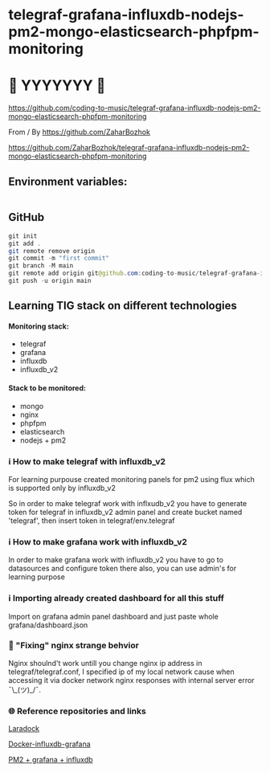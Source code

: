 # telegraf-grafana-influxdb-nodejs-pm2-mongo-elasticsearch-phpfpm-monitoring

# 🚀 YYYYYYY 🚀

https://github.com/coding-to-music/telegraf-grafana-influxdb-nodejs-pm2-mongo-elasticsearch-phpfpm-monitoring

From / By https://github.com/ZaharBozhok

https://github.com/ZaharBozhok/telegraf-grafana-influxdb-nodejs-pm2-mongo-elasticsearch-phpfpm-monitoring

## Environment variables:

```java

```

## GitHub

```java
git init
git add .
git remote remove origin
git commit -m "first commit"
git branch -M main
git remote add origin git@github.com:coding-to-music/telegraf-grafana-influxdb-nodejs-pm2-mongo-elasticsearch-phpfpm-monitoring.git
git push -u origin main
```

## Learning TIG stack on different technologies

#### Monitoring stack:

- telegraf
- grafana
- influxdb
- influxdb_v2

#### Stack to be monitored:

- mongo
- nginx
- phpfpm
- elasticsearch
- nodejs + pm2

### ℹ️ How to make telegraf with influxdb_v2

For learning purpouse created monitoring panels for pm2 using flux which is supported only by influxdb_v2

So in order to make telegraf work with inflxudb_v2 you have to generate token for telegraf in influxdb_v2 admin panel and create bucket named 'telegraf', then insert token in telegraf/env.telegraf

### ℹ️ How to make grafana work with influxdb_v2

In order to make grafana work with influxdb_v2 you have to go to datasources and configure token there also, you can use admin's for learning purpose

### ℹ️ Importing already created dashboard for all this stuff

Import on grafana admin panel dashboard and just paste whole grafana/dashboard.json

### 🤢 "Fixing" nginx strange behvior

Nginx shoulnd't work untill you change nginx ip address in telegraf/telegraf.conf, I specified ip of my local network cause when accessing it via docker network nginx responses with internal server error ¯\\\_(ツ)\_/¯.

### 🌐 Reference repositories and links

[Laradock](http://laradock.io/http:// "Laradock")

[Docker-influxdb-grafana](https://github.com/nicolargo/docker-influxdb-grafana)

[PM2 + grafana + influxdb](https://medium.com/@nikunjd.np/pm2-microservices-monitoring-with-grafana-influxdb-54fb6f8b5d2d)
